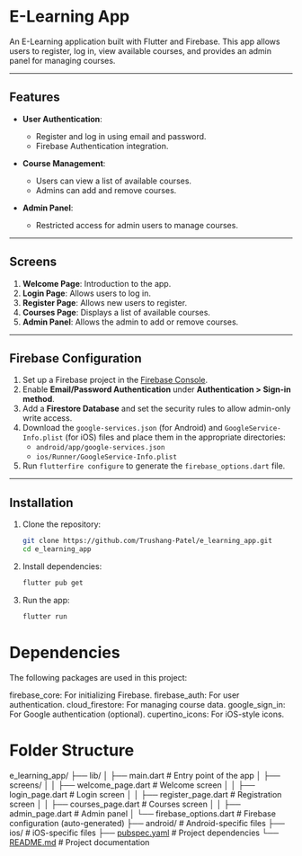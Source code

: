 # E-Learning App

An E-Learning application built with Flutter and Firebase. This app allows users to register, log in, view available courses, and provides an admin panel for managing courses.

---

## Features

- **User Authentication**:
  - Register and log in using email and password.
  - Firebase Authentication integration.

- **Course Management**:
  - Users can view a list of available courses.
  - Admins can add and remove courses.

- **Admin Panel**:
  - Restricted access for admin users to manage courses.

---

## Screens

1. **Welcome Page**: Introduction to the app.
2. **Login Page**: Allows users to log in.
3. **Register Page**: Allows new users to register.
4. **Courses Page**: Displays a list of available courses.
5. **Admin Panel**: Allows the admin to add or remove courses.

---

## Firebase Configuration

1. Set up a Firebase project in the [Firebase Console](https://console.firebase.google.com/).
2. Enable **Email/Password Authentication** under **Authentication > Sign-in method**.
3. Add a **Firestore Database** and set the security rules to allow admin-only write access.
4. Download the `google-services.json` (for Android) and `GoogleService-Info.plist` (for iOS) files and place them in the appropriate directories:
   - `android/app/google-services.json`
   - `ios/Runner/GoogleService-Info.plist`
5. Run `flutterfire configure` to generate the `firebase_options.dart` file.

---

## Installation

1. Clone the repository:
   ```bash
   git clone https://github.com/Trushang-Patel/e_learning_app.git
   cd e_learning_app
   ```
2. Install dependencies:
    ```bash
    flutter pub get
    ```
3. Run the app:
    ```bash
    flutter run
    ```

# Dependencies
The following packages are used in this project:

firebase_core: For initializing Firebase.
firebase_auth: For user authentication.
cloud_firestore: For managing course data.
google_sign_in: For Google authentication (optional).
cupertino_icons: For iOS-style icons.

# Folder Structure

e_learning_app/
├── lib/
│   ├── main.dart                # Entry point of the app
│   ├── screens/
│   │   ├── welcome_page.dart    # Welcome screen
│   │   ├── login_page.dart      # Login screen
│   │   ├── register_page.dart   # Registration screen
│   │   ├── courses_page.dart    # Courses screen
│   │   ├── admin_page.dart      # Admin panel
│   └── firebase_options.dart    # Firebase configuration (auto-generated)
├── android/                     # Android-specific files
├── ios/                         # iOS-specific files
├── [pubspec.yaml](http://_vscodecontentref_/1)                 # Project dependencies
└── [README.md](http://_vscodecontentref_/2)                    # Project documentation

